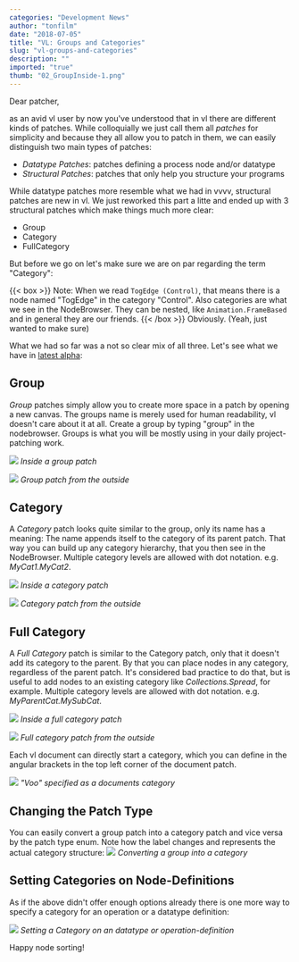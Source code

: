 ```yaml
---
categories: "Development News"
author: "tonfilm"
date: "2018-07-05"
title: "VL: Groups and Categories"
slug: "vl-groups-and-categories"
description: ""
imported: "true"
thumb: "02_GroupInside-1.png"
---
```



Dear patcher,

as an avid vl user by now you've understood that in vl there are different kinds of patches. While colloquially we just call them all *patches* for simplicity and because they all allow you to patch in them, we can easily distinguish two main types of patches:

* *Datatype Patches*: patches defining a process node and/or datatype
* *Structural Patches*: patches that only help you structure your programs

While datatype patches more resemble what we had in vvvv, structural patches are new in vl. We just reworked this part a litte and ended up with 3 structural patches which make things much more clear:

* Group
* Category
* FullCategory

But before we go on let's make sure we are on par regarding the term "Category":

{{< box >}}
Note:
When we read `TogEdge (Control)`, that means there is a node named "TogEdge" in the category "Control". Also categories are what we see in the NodeBrowser. They can be nested, like `Animation.FrameBased` and in general they are our friends.
{{< /box >}}
Obviously. (Yeah, just wanted to make sure)

What we had so far was a not so clear mix of all three. Let's see what we have in [latest alpha](https://legacy.vvvv.org/downloads/previews):
## Group

*Group* patches simply allow you to create more space in a patch by opening a new canvas. The groups name is merely used for human readability, vl doesn't care about it at all. Create a group by typing "group" in the nodebrowser. Groups is what you will be mostly using in your daily project-patching work.
<!--{SPLIT()}-->
![](02_GroupInside-1.png)
*Inside a group patch*
<!--~~~-->
![](01_GroupOutside-1.png)
*Group patch from the outside*
<!--{SPLIT}-->

## Category

A *Category* patch looks quite similar to the group, only its name has a meaning: The name appends itself to the category of its parent patch. That way you can build up any category hierarchy, that you then see in the NodeBrowser. Multiple category levels are allowed with dot notation. e.g. *MyCat1.MyCat2*.
<!--{SPLIT()}-->
![](04_CategoryInsi_r-1.png)
*Inside a category patch*
<!--~~~-->
![](03_CategoryOuts_r-1.png)
*Category patch from the outside*
<!--{SPLIT}-->
## Full Category

A *Full Category* patch is similar to the Category patch, only that it doesn't add its category to the parent. By that you can place nodes in any category, regardless of the parent patch. It's considered bad practice to do that, but is useful to add nodes to an existing category like *Collections.Spread*, for example. Multiple category levels are allowed with dot notation. e.g. *MyParentCat.MySubCat*.
<!--{SPLIT()}-->
![](06_FullCategory_r-1.png)
*Inside a full category patch*
<!--~~~-->
![](05_FullCategory_r-1.png)
*Full category patch from the outside*
<!--{SPLIT}-->
Each vl document can directly start a category, which you can define in the angular brackets in the top left corner of the document patch. 

![](DocPatch-1.png)
*"Voo" specified as a documents category*

## Changing the Patch Type

You can easily convert a group patch into a category patch and vice versa by the patch type enum. Note how the label changes and represents the actual category structure:
![](0XisxoR9G2.gif)
*Converting a group into a category*

## Setting Categories on Node-Definitions

As if the above didn't offer enough options already there is one more way to specify a category for an operation or a datatype definition:

![](callmenames-Stu_r.gif)
*Setting a Category on an datatype or operation-definition*

Happy node sorting!